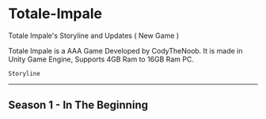 # Totale-Impale
Totale Impale's Storyline and Updates ( New Game )

Totale Impale is a AAA Game Developed by CodyTheNoob.
It is made in Unity Game Engine, Supports 4GB Ram to 16GB Ram PC.

    Storyline
------------------
Season 1 - In The Beginning
-----------------------------
